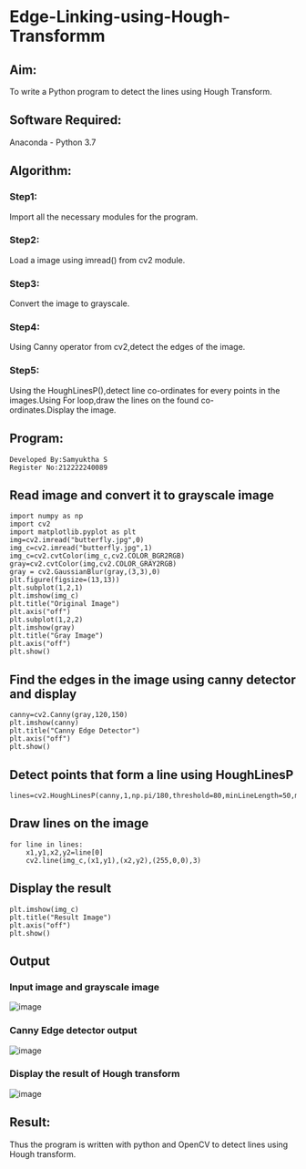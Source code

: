 # Edge-Linking-using-Hough-Transformm
## Aim:
To write a Python program to detect the lines using Hough Transform.

## Software Required:
Anaconda - Python 3.7

## Algorithm:
### Step1:

Import all the necessary modules for the program.
### Step2:

Load a image using imread() from cv2 module.
### Step3:

Convert the image to grayscale.
### Step4:

Using Canny operator from cv2,detect the edges of the image.
### Step5:

Using the HoughLinesP(),detect line co-ordinates for every points in the images.Using For loop,draw the lines on the found co-ordinates.Display the image.
## Program:
```
Developed By:Samyuktha S
Register No:212222240089
```
## Read image and convert it to grayscale image
```
import numpy as np
import cv2
import matplotlib.pyplot as plt
img=cv2.imread("butterfly.jpg",0)
img_c=cv2.imread("butterfly.jpg",1)
img_c=cv2.cvtColor(img_c,cv2.COLOR_BGR2RGB)
gray=cv2.cvtColor(img,cv2.COLOR_GRAY2RGB)
gray = cv2.GaussianBlur(gray,(3,3),0)
plt.figure(figsize=(13,13))
plt.subplot(1,2,1)
plt.imshow(img_c)
plt.title("Original Image")
plt.axis("off")
plt.subplot(1,2,2)
plt.imshow(gray)
plt.title("Gray Image")
plt.axis("off")
plt.show()
```

## Find the edges in the image using canny detector and display
```
canny=cv2.Canny(gray,120,150)
plt.imshow(canny)
plt.title("Canny Edge Detector")
plt.axis("off")
plt.show()
```

## Detect points that form a line using HoughLinesP
```
lines=cv2.HoughLinesP(canny,1,np.pi/180,threshold=80,minLineLength=50,maxLineGap=250)
```

## Draw lines on the image

```
for line in lines:
    x1,y1,x2,y2=line[0]
    cv2.line(img_c,(x1,y1),(x2,y2),(255,0,0),3)
```

## Display the result
```
plt.imshow(img_c)
plt.title("Result Image")
plt.axis("off")
plt.show()
```

## Output

### Input image and grayscale image

![image](https://github.com/SamyukthaSreenivasan/Edge-Linking-using-Hough-Transformm/assets/119475703/602b218c-7c28-4756-bbc2-5ff341f57af9)

### Canny Edge detector output

![image](https://github.com/SamyukthaSreenivasan/Edge-Linking-using-Hough-Transformm/assets/119475703/e03e2e37-67fb-4473-bd5f-243e832fedbc)

### Display the result of Hough transform

![image](https://github.com/SamyukthaSreenivasan/Edge-Linking-using-Hough-Transformm/assets/119475703/7132cfd4-4c27-4a46-b93f-274176d79fbc)

## Result:
Thus the program is written with python and OpenCV to detect lines using Hough transform.

